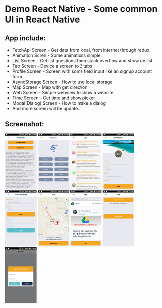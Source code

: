 # Demo React Native - Some common UI in React Native

## App include:

* FetchApi Screen - Get data from local, from internet through redux.
* Animation Scren - Some animations simple.
* List Screen - Get list questions from stack overflow and show on list
* Tab Screen - Device a screen to 2 tabs
* Profile Screen - Screen with some field input like an signup account form
* AsyncStorage Screen - How to use local storage
* Map Screen - Map with get direction
* Web Screen - Simple webview to show a website
* Time Screen - Get time and show picker
* Modal(Dialog) Screen - How to make a dialog
* And more screen will be update...

## Screenshot:

<img src="https://raw.githubusercontent.com/duytq94/DemoReactNative/master/Screenshoots/FetchApiScreen.jpg" height="20%" width="20%">
<img src="https://raw.githubusercontent.com/duytq94/DemoReactNative/master/Screenshoots/AnimationScreen.jpg" height="20%" width="20%">
<img src="https://raw.githubusercontent.com/duytq94/DemoReactNative/master/Screenshoots/ListScreen.jpg" height="20%" width="20%">

<img src="https://raw.githubusercontent.com/duytq94/DemoReactNative/master/Screenshoots/ProfileScreen.jpg" height="20%" width="20%">
<img src="https://raw.githubusercontent.com/duytq94/DemoReactNative/master/Screenshoots/AsyncStorageScreen.jpg" height="20%" width="20%">
<img src="https://raw.githubusercontent.com/duytq94/DemoReactNative/master/Screenshoots/MapScreen.jpg" height="20%" width="20%">

<img src="https://raw.githubusercontent.com/duytq94/DemoReactNative/master/Screenshoots/WebScreen.jpg" height="20%" width="20%">
<img src="https://raw.githubusercontent.com/duytq94/DemoReactNative/master/Screenshoots/TimeScreen.jpg" height="20%" width="20%">
<img src="https://raw.githubusercontent.com/duytq94/DemoReactNative/master/Screenshoots/DialogScreen.jpg" height="20%" width="20%">
